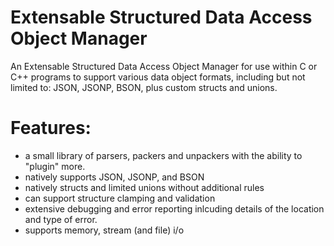 # Extensable Structured Data Access Object Manager

An Extensable Structured Data Access Object Manager for use within C or C++ programs to support various data object formats, including but not limited to: JSON, JSONP, BSON, plus custom structs and unions.


# Features:
+ a small library of parsers, packers and unpackers with the ability to "plugin" more.
+ natively supports JSON, JSONP, and BSON
+ natively structs and limited unions without additional rules
+ can support structure clamping and validation
+ extensive debugging and error reporting inlcuding details of the location and type of error.
+ supports memory, stream (and file) i/o

